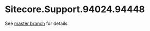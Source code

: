 # Sitecore.Support.94024.94448

See [master branch](https://github.com/sitecoresupport/Sitecore.Support.94024.94448) for details.